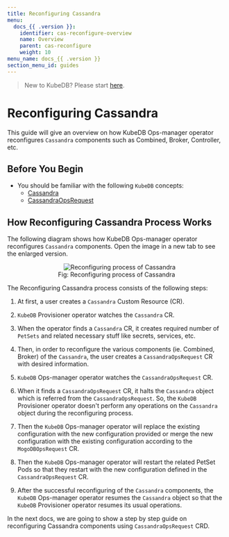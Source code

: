 ```yaml
---
title: Reconfiguring Cassandra
menu:
  docs_{{ .version }}:
    identifier: cas-reconfigure-overview
    name: Overview
    parent: cas-reconfigure
    weight: 10
menu_name: docs_{{ .version }}
section_menu_id: guides
---
```


> New to KubeDB? Please start [here](/docs/README.md).

# Reconfiguring Cassandra

This guide will give an overview on how KubeDB Ops-manager operator reconfigures `Cassandra` components such as Combined, Broker, Controller, etc.

## Before You Begin

- You should be familiar with the following `KubeDB` concepts:
    - [Cassandra](/docs/guides/cassandra/concepts/cassandra.md)
    - [CassandraOpsRequest](/docs/guides/cassandra/concepts/cassandraopsrequest.md)

## How Reconfiguring Cassandra Process Works

The following diagram shows how KubeDB Ops-manager operator reconfigures `Cassandra` components. Open the image in a new tab to see the enlarged version.

<figure align="center">
  <img alt="Reconfiguring process of Cassandra" src="/docs/images/day-2-operation/cassandra/cas-reconfigure.svg">
<figcaption align="center">Fig: Reconfiguring process of Cassandra</figcaption>
</figure>

The Reconfiguring Cassandra process consists of the following steps:

1. At first, a user creates a `Cassandra` Custom Resource (CR).

2. `KubeDB` Provisioner  operator watches the `Cassandra` CR.

3. When the operator finds a `Cassandra` CR, it creates required number of `PetSets` and related necessary stuff like secrets, services, etc.

4. Then, in order to reconfigure the various components (ie. Combined, Broker) of the `Cassandra`, the user creates a `CassandraOpsRequest` CR with desired information.

5. `KubeDB` Ops-manager operator watches the `CassandraOpsRequest` CR.

6. When it finds a `CassandraOpsRequest` CR, it halts the `Cassandra` object which is referred from the `CassandraOpsRequest`. So, the `KubeDB` Provisioner  operator doesn't perform any operations on the `Cassandra` object during the reconfiguring process.

7. Then the `KubeDB` Ops-manager operator will replace the existing configuration with the new configuration provided or merge the new configuration with the existing configuration according to the `MogoDBOpsRequest` CR.

8. Then the `KubeDB` Ops-manager operator will restart the related PetSet Pods so that they restart with the new configuration defined in the `CassandraOpsRequest` CR.

9. After the successful reconfiguring of the `Cassandra` components, the `KubeDB` Ops-manager operator resumes the `Cassandra` object so that the `KubeDB` Provisioner  operator resumes its usual operations.

In the next docs, we are going to show a step by step guide on reconfiguring Cassandra components using `CassandraOpsRequest` CRD.